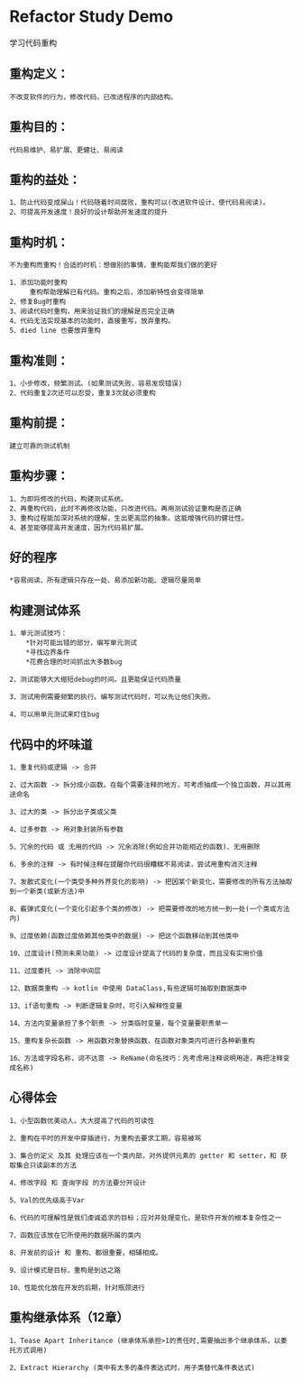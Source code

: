 # Refactor Study Demo

学习代码重构

## 重构定义：

    不改变软件的行为，修改代码，已改进程序的内部结构。

## 重构目的：

    代码易维护、易扩展、更健壮、易阅读

## 重构的益处：

    1、防止代码变成屎山！代码随着时间腐败，重构可以(改进软件设计、使代码易阅读)。
    2、可提高开发速度！良好的设计帮助开发速度的提升

## 重构时机：

    不为重构而重构！合适的时机：想做别的事情，重构能帮我们做的更好

    1、添加功能时重构
         重构帮助理解已有代码。重构之后，添加新特性会变得简单 
    2、修复Bug时重构
    3、阅读代码时重构，用来验证我们的理解是否完全正确
    4、代码无法实现基本的功能时，直接重写，放弃重构。
    5、died line 也要放弃重构

## 重构准则：

    1、小步修改，频繁测试。(如果测试失败，容易发现错误)
    2、代码重复2次还可以忍受，重复3次就必须重构

## 重构前提：

    建立可靠的测试机制

## 重构步骤：

    1、为即将修改的代码，构建测试系统。
    2、再重构代码，此时不再修改功能，只改进代码。再用测试验证重构是否正确
    3、重构过程能加深对系统的理解，生出更高层的抽象。这能增强代码的健壮性。
    4、甚至能够提高开发速度，因为代码易扩展。

## 好的程序

    *容易阅读、所有逻辑只存在一处、易添加新功能、逻辑尽量简单

## 构建测试体系

    1、单元测试技巧：
        *针对可能出错的部分，编写单元测试
        *寻找边界条件
        *花费合理的时间抓出大多数bug

    2、测试能够大大缩短debug的时间。且更能保证代码质量

    3、测试用例需要频繁的执行。编写测试代码时，可以先让他们失败。

    4、可以用单元测试来盯住bug

## 代码中的坏味道

    1、重复代码或逻辑 -> 合并

    2、过大函数 -> 拆分成小函数。在每个需要注释的地方，可考虑抽成一个独立函数，并以其用途命名

    3、过大的类 -> 拆分出子类或父类

    4、过多参数 -> 用对象封装所有参数

    5、冗余的代码 或 无用的代码 -> 冗余消除(例如合并功能相近的函数)、无用删除

    6、多余的注释 -> 有时候注释在提醒你代码很糟糕不易阅读，尝试用重构消灭注释
    
    7、发散式变化(一个类受多种外界变化的影响) -> 把因某个新变化，需要修改的所有方法抽取到一个新类(或新方法)中

    8、霰弹式变化(一个变化引起多个类的修改) -> 把需要修改的地方统一到一处(一个类或方法内)

    9、过度依赖(函数过度依赖其他类中的数据) -> 把这个函数移动到其他类中

    10、过度设计(预测未来功能) -> 过度设计提高了代码的复杂度，而且没有实用价值

    11、过度委托 -> 消除中间层

    12、数据类重构 -> kotlin 中使用 DataClass,有些逻辑可抽取到数据类中

    13、if语句重构 -> 判断逻辑复杂时，可引入解释性变量

    14、方法内变量承担了多个职责 -> 分类临时变量，每个变量要职责单一

    15、重构复杂长函数 -> 用函数对象替换函数，在函数对象类内可进行各种新重构

    16、方法或字段名称，词不达意 -> ReName(命名技巧：先考虑用注释说明用途，再把注释变成名称)

## 心得体会

    1、小型函数优美动人。大大提高了代码的可读性

    2、重构在平时的开发中穿插进行，为重构去要求工期，容易被骂

    3、集合的定义 及其 处理应该在一个类内部，对外提供元素的 getter 和 setter，和 获取集合只读副本的方法
    
    4、修改字段 和 查询字段 的方法要分开设计

    5、Val的优先级高于Var

    6、代码的可理解性是我们虔诚追求的目标；应对并处理变化，是软件开发的根本复杂性之一

    7、函数应该放在它所使用的数据所属的类内

    8、开发前的设计 和 重构、都很重要，相辅相成。
    
    9、设计模式是目标，重构是到达之路

    10、性能优化放在开发的后期，针对瓶颈进行

## 重构继承体系（12章）

    1、Tease Apart Inheritance (继承体系承担>1的责任时,需要抽出多个继承体系，以委托方式调用)

    2、Extract Hierarchy (类中有太多的条件表达式时，用子类替代条件表达式)
    